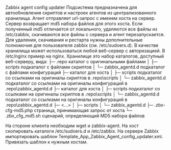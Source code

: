 Zabbix agent config updater
Подсистема предназначена для автообновления скриптов и настроек агентов из централизованного хранилища.
Агент отправляет url-запрос с именем хоста на сервер. Сервер возвращает md5 набора файлов для этого хоста.
Если полученный md5 отличается от локального, удаляются все файлы из /etc/zabbix, скачиваются все файлы с сервера и агент перезапускается.
Для удаления, скачивания и рестарта нужны дополнительные полномочия для пользователя zabbix (см. /etc/sudoers.d).
В качестве хранилища может использоваться любой веб-сервер с авторизацией. В /etc/nginx пример на nginx.
Хранилище это набор каталогов, доступный веб-серверу, вида:
├─ .repo                                            каталог с оригинальными файлами
│  ├─ scripts                                           подкаталог с файлами скриптов
│  └─ zabbix_agentd.d                                   подкаталог с файлами конфигураций
├─ <hostname as configured on the zabbix server>    каталог для хоста
│  ├─ scripts                                           подкаталог со ссылками на оригиналы скриптов в .repo\scripts
│  └─ zabbix_agentd.d                                   подкаталог со ссылками на оригиналы конфигураций в .repo\zabbix_agentd.d
├─ <hostname as configured on the zabbix server>    каталог для хоста
│  ├─ scripts                                           подкаталог со ссылками на оригиналы скриптов в .repo\scripts
│  └─ zabbix_agentd.d                                   подкаталог со ссылками на оригиналы конфигураций в .repo\zabbix_agentd.d
├─ <...>
│  ├─ scripts
│  └─ zabbix_agentd.d
├─ .zbx-cfg-md5.php                                 страница, принимающая запрос от хоста
└─ .zbx_cfg_md5.sh                                  сценарий, определяющий MD5 набора файлов

На стороне клиента необходим wget и zabbix-agent. На хост скопировать каталоги /etc/sudoers.d и /etc/zabbix.
На сервере Zabbix импортировать шаблон Template_App_Zabbix_Agent_config_updater.xml. Привязать шаблон к нужным хостам.
